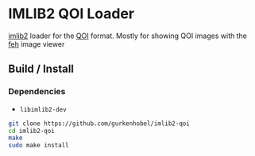 # IMLIB2 QOI Loader
[imlib2](https://docs.enlightenment.org/api/imlib2/html/) loader for the [QOI](https://qoiformat.org/) format. Mostly for showing QOI images with the [feh](https://wiki.archlinux.org/title/Feh) image viewer

## Build / Install

### Dependencies
- `libimlib2-dev`

``` bash
git clone https://github.com/gurkenhobel/imlib2-qoi
cd imlib2-qoi
make
sudo make install
```
